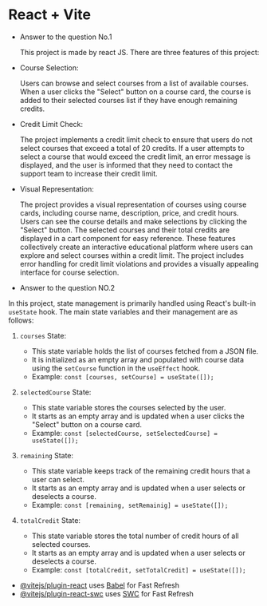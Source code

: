 # React + Vite
- Answer to the question No.1

    This project is made by react JS.  There are three features of this project:

- Course Selection:

    Users can browse and select courses from a list of available courses.
    When a user clicks the "Select" button on a course card, the course is added to their selected courses list if they have enough remaining credits.

- Credit Limit Check:

    The project implements a credit limit check to ensure that users do not select courses that exceed a total of 20 credits.
    If a user attempts to select a course that would exceed the credit limit, an error message is displayed, and the user is informed that they need to contact the support team to increase their credit limit.

- Visual Representation:

    The project provides a visual representation of courses using course cards, including course name, description, price, and credit hours.
    Users can see the course details and make selections by clicking the "Select" button.
    The selected courses and their total credits are displayed in a cart component for easy reference.
    These features collectively create an interactive educational platform where users can explore and select courses within a credit limit. The project includes error handling for credit limit violations and provides a visually appealing interface for course selection.

- Answer to the question NO.2

In this project, state management is primarily handled using React's built-in `useState` hook. The main state variables and their management are as follows:

1. `courses` State:
   - This state variable holds the list of courses fetched from a JSON file.
   - It is initialized as an empty array and populated with course data using the `setCourse` function in the `useEffect` hook.
   - Example: `const [courses, setCourse] = useState([]);`

2. `selectedCourse` State:
   - This state variable stores the courses selected by the user.
   - It starts as an empty array and is updated when a user clicks the "Select" button on a course card.
   - Example: `const [selectedCourse, setSelectedCourse] = useState([]);`

3. `remaining` State:
   - This state variable keeps track of the remaining credit hours that a user can select.
   - It starts as an empty array and is updated when a user selects or deselects a course.
   - Example: `const [remaining, setRemainig] = useState([]);`

4. `totalCredit` State:
   - This state variable stores the total number of credit hours of all selected courses.
   - It starts as an empty array and is updated when a user selects or deselects a course.
   - Example: `const [totalCredit, setTotalCredit] = useState([]);`

    


- [@vitejs/plugin-react](https://github.com/vitejs/vite-plugin-react/blob/main/packages/plugin-react/README.md) uses [Babel](https://babeljs.io/) for Fast Refresh
- [@vitejs/plugin-react-swc](https://github.com/vitejs/vite-plugin-react-swc) uses [SWC](https://swc.rs/) for Fast Refresh
